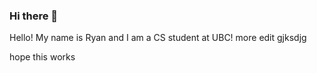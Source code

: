 ### Hi there 👋

<!--
**EPICxFLIPPER/EPICxFLIPPER** is a ✨ _special_ ✨ repository because its `README.md` (this file) appears on your GitHub profile.

Here are some ideas to get you started:

- 🔭 I’m currently working on FoodTracke
- 🌱 I’m currently learning ...
- 👯 I’m looking to collaborate on ...
- 🤔 I’m looking for help with ...
- 💬 Ask me about ...
- 📫 How to reach me: ...
- 😄 Pronouns: ...
- ⚡ Fun fact: hello
-->

Hello! My name is Ryan and I am a CS student at UBC! more edit gjksdjg

hope this works

